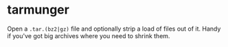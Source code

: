 # tarmunger

Open a `.tar.(bz2|gz)` file and optionally strip a load of files out of it. Handy if you've got big archives where you need to shrink them.